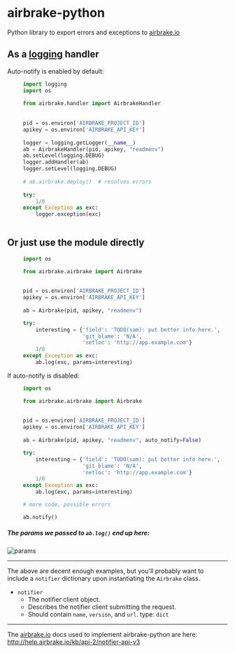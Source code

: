airbrake-python
===============

Python library to export errors and exceptions to [airbrake.io](https://airbrake.io/)


As a [logging](http://docs.python.org/2/library/logging.html) handler
-----------------------------------

Auto-notify is enabled by default:

```python
     import logging
     import os
     
     from airbrake.handler import AirbrakeHandler
     
     
     pid = os.environ['AIRBRAKE_PROJECT_ID']
     apikey = os.environ['AIRBRAKE_API_KEY']
     
     logger = logging.getLogger(__name__)
     ab = AirbrakeHandler(pid, apikey, "readmenv")
     ab.setLevel(logging.DEBUG)
     logger.addHandler(ab)
     logger.setLevel(logging.DEBUG)
     
     # ab.airbrake.deploy()  # resolves errors
     
     try:
         1/0
     except Exception as exc:
         logger.exception(exc)
         
```

Or just use the module directly
------------
```python
     import os

     from airbrake.airbrake import Airbrake
     
     
     pid = os.environ['AIRBRAKE_PROJECT_ID']
     apikey = os.environ['AIRBRAKE_API_KEY']
     
     ab = Airbrake(pid, apikey, "readmenv")

     try:
         interesting = {'field': 'TODO(sam): put better info here.',
                        'git_blame': 'N/A',
                        'netloc': 'http://app.example.com'}
         1/0
     except Exception as exc:
         ab.log(exc, params=interesting)
```



If auto-notify is disabled:

```python
     import os

     from airbrake.airbrake import Airbrake
     
     
     pid = os.environ['AIRBRAKE_PROJECT_ID']
     apikey = os.environ['AIRBRAKE_API_KEY']
     
     ab = Airbrake(pid, apikey, "readmenv", auto_notify=False)

     try:
         interesting = {'field': 'TODO(sam): put better info here.',
                        'git_blame': 'N/A',
                        'netloc': 'http://app.example.com'}
         1/0
     except Exception as exc:
         ab.log(exc, params=interesting)

     # more code, possible errors

     ab.notify()
```

##### The params we passed to `ab.log()` end up here:  

![params](https://raw.github.com/smlstvnh/airbrake-python/master/data/airbrake_params.png)


-------


The above are decent enough examples, but you'll probably want to  
include a `notifier` dictionary upon instantiating the `Airbrake` class.

* `notifier`
  * The notifier client object.
  * Describes the notifier client submitting the request.
  * Should contain `name`, `version`, and `url`. type: `dict`

-----------------

The [airbrake.io](https://airbrake.io/) docs used to implement airbrake-python are here:
http://help.airbrake.io/kb/api-2/notifier-api-v3
